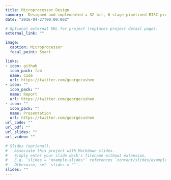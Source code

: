 ```yaml
---
title: Microprocessor Design
summary:  Designed and implemented a 32-bit, 6-stage pipelined RISC processor with hazard mitigation and data forwarding. Implemented the processor using VHDL and verified the performance by running on an actual FPGA.
date: "2016-04-27T00:00:00Z"

# Optional external URL for project (replaces project detail page).
external_link: ""

image:
  caption: Microprocessor
  focal_point: Smart

links:
- icon: github
  icon_pack: fab
  name: Code
  url: https://twitter.com/georgecushen
- icon: ""
  icon_pack: ""
  name: Report
  url: https://twitter.com/georgecushen
- icon: ""
  icon_pack: ""
  name: Presentation
  url: https://twitter.com/georgecushen
url_code: ""
url_pdf: ""
url_slides: ""
url_video: ""

# Slides (optional).
#   Associate this project with Markdown slides.
#   Simply enter your slide deck's filename without extension.
#   E.g. `slides = "example-slides"` references `content/slides/example-slides.md`.
#   Otherwise, set `slides = ""`.
slides: ""
---
```


